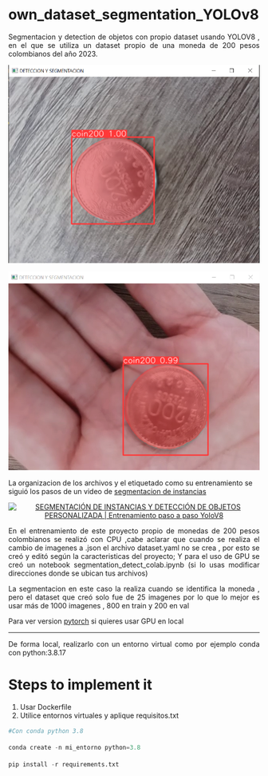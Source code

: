 # own_dataset_segmentation_YOLOv8

<p align="justify">
    Segmentacion y detection de objetos con propio dataset usando YOLOV8  , en el que se utiliza un dataset propio de una moneda de 200 pesos colombianos del año 2023.
</p>
<p align="center">
  <img src="README-images\coin-detect.PNG"  alt="StepLast">
</p>

<p align="center">
  <img src="README-images\coin-detect1.PNG"  alt="StepLast">
</p>

La organizacion de los archivos y el etiquetado como su entrenamiento se siguió los pasos de un video de [segmentacion de instancias](https://www.youtube.com/watch?v=rk7zOBRJWCc)


<p align="center">
  <a href="https://www.youtube.com/watch?v=rk7zOBRJWCc">
    <img src="https://i.ytimg.com/vi/rk7zOBRJWCc/hq720.jpg?sqp=-oaymwEcCOgCEMoBSFXyq4qpAw4IARUAAIhCGAFwAcABBg==&rs=AOn4CLAFzMmbtHbHMzDep1jBpUPig2GHSg" alt="SEGMENTACIÓN DE INSTANCIAS Y DETECCIÓN DE OBJETOS PERSONALIZADA | Entrenamiento paso a paso YoloV8">
  </a>
</p>



<p align="justify">
En el entrenamiento de este proyecto propio de monedas de 200 pesos colombianos  se realizó con CPU ,cabe aclarar que cuando se realiza el cambio de imagenes a .json el archivo dataset.yaml no se crea , por esto se creó y editó según la caracteristicas del proyecto; Y para el uso de GPU se creó un notebook segmentation_detect_colab.ipynb (si lo usas modificar direcciones donde se ubican tus archivos)
</p>

<p align="justify">
La segmentacion en este caso la realiza cuando se identifica la moneda , pero el dataset que creó solo fue de 25 imagenes por lo que lo mejor es usar más de 1000 imagenes , 800 en train y 200 en val 
</p>

Para ver version [pytorch](https://pytorch.org/get-started/locally/) si quieres usar GPU en local


---

<p align="justify">
De forma local, realizarlo con un entorno virtual como por ejemplo conda con python:3.8.17
</p>

# Steps to implement it

1. Usar Dockerfile 
2. Utilice entornos virtuales y aplique requisitos.txt
```python
#Con conda python 3.8

conda create -n mi_entorno python=3.8

pip install -r requirements.txt
```

